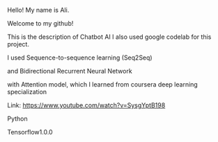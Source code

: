 Hello! My name is Ali.

Welcome to my github!

This is the description of Chatbot AI
I also used google codelab for this project.


I used Sequence-to-sequence learning (Seq2Seq)

and Bidirectional Recurrent Neural Network

with Attention model, which I learned from coursera deep learning specialization

Link: https://www.youtube.com/watch?v=SysgYptB198




Python

Tensorflow1.0.0

